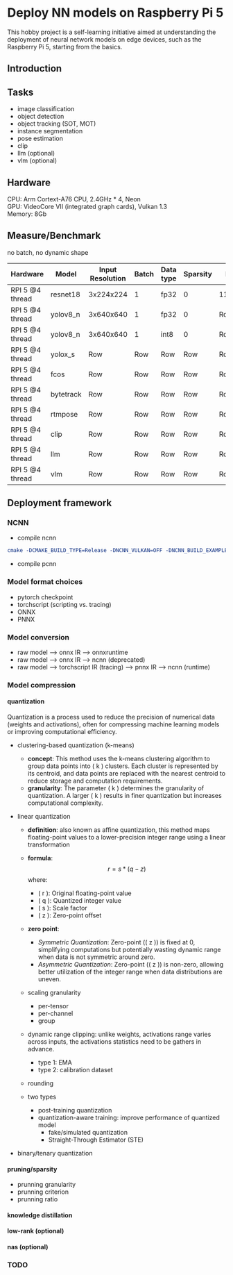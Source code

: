
# Deploy NN models on Raspberry Pi 5 
This hobby project is a self-learning initiative aimed at understanding the deployment of neural network models on edge devices, such as the Raspberry Pi 5, starting from the basics.



## Introduction 



## Tasks 
- image classification 
- object detection 
- object tracking (SOT, MOT)
- instance segmentation 
- pose estimation 
- clip 
- llm (optional)
- vlm (optional)

## Hardware 
CPU: Arm Cortext-A76 CPU, 2.4GHz * 4, Neon  
GPU: VideoCore VII (integrated graph cards), Vulkan 1.3    
Memory: 8Gb



## Measure/Benchmark 
no batch, no dynamic shape

| Hardware | Model | Input Resolution | Batch | Data type | Sparsity | Params | GFLOPs/MACs | Accuracy | FPS | Latency (ms) |Energy | Cost ($) | Comments |
|---------------|---------------|------------------|---------------|--------------|--------------|--------------|--------------|--------------|--------------|--------------|--------------|--------------|--------------|
| RPI 5 @4 thread  | resnet18 | 3x224x224  | 1  | fp32 | 0  | 11.689512  | 1.81  | N/A  | N/A  | 20  | N/A  | N/A  |N/A  |
| RPI 5 @4 thread  | yolov8_n | 3x640x640  | 1  | fp32 | 0 | Row | Row | Row | ~9  | 115  |Row |Row |Row |
| RPI 5 @4 thread  | yolov8_n | 3x640x640  | 1  | int8 | 0 | Row | Row | Row | ~9  | 115  |Row |Row |Row |
| RPI 5 @4 thread  | yolox_s | Row | Row |Row |Row |Row |Row |Row |Row |Row |Row |Row | Row |
| RPI 5 @4 thread  | fcos | Row | Row |Row |Row |Row |Row |Row |Row |Row |Row |Row |Row |
| RPI 5 @4 thread  | bytetrack | Row | Row |Row |Row |Row |Row |Row |Row |Row |Row |Row |Row |
| RPI 5 @4 thread  | rtmpose | Row | Row |Row |Row |Row |Row |Row |Row |Row |Row |Row |Row |
| RPI 5 @4 thread  | clip | Row | Row |Row |Row |Row |Row |Row |Row |Row |Row |Row |Row |
| RPI 5 @4 thread  | llm | Row | Row |Row |Row |Row |Row |Row |Row |Row |Row |Row |Row |
| RPI 5 @4 thread  | vlm | Row | Row |Row |Row |Row |Row |Row |Row |Row |Row |Row |Row |



## Deployment framework 

### NCNN
- compile ncnn 
```cmake
cmake -DCMAKE_BUILD_TYPE=Release -DNCNN_VULKAN=OFF -DNCNN_BUILD_EXAMPLES=ON -DNCNN_BUILD_BENCHMARK=ON -DNCNN_BENCHMARK=OFF ..
```
- compile pcnn 



### Model format choices 
- pytorch checkpoint 
- torchscript (scripting vs. tracing)
- ONNX 
- PNNX  


### Model conversion 
- raw model --> onnx IR --> onnxruntime 
- raw model --> onnx IR --> ncnn (deprecated)
- raw model --> torchscript IR (tracing) --> pnnx IR --> ncnn (runtime)

### Model compression 
#### quantization
Quantization is a process used to reduce the precision of numerical data (weights and activations), often for compressing machine learning models or improving computational efficiency.

- clustering-based quantization (k-means)  
    - **concept**: This method uses the k-means clustering algorithm to group data points into \( k \) clusters. Each cluster is represented by its centroid, and data points are replaced with the nearest centroid to reduce storage and computation requirements.
    - **granularity**: The parameter \( k \) determines the granularity of quantization. A larger \( k \) results in finer quantization but increases computational complexity.

- linear quantization
    - **definition**: also known as affine quantization, this method maps floating-point values to a lower-precision integer range using a linear transformation 
    - **formula**: 
        $$
        r = s * (q - z) 
        $$
        where: 
        - \( r \): Original floating-point value
        - \( q \): Quantized integer value
        - \( s \): Scale factor
        - \( z \): Zero-point offset 
    - **zero point**: 
        - *Symmetric Quantization*: Zero-point (\( z \)) is fixed at 0, simplifying computations but potentially wasting dynamic range when data is not symmetric around zero.
        - *Asymmetric Quantization*: Zero-point (\( z \)) is non-zero, allowing better utilization of the integer range when data distributions are uneven.

    - scaling granularity 
        - per-tensor
        - per-channel
        - group
    - dynamic range clipping: unlike weights, activations range varies across inputs, the activations statistics need to be gathers in advance. 
        - type 1: EMA 
        - type 2: calibration dataset 
    - rounding 
    - two types 
        - post-training quantization 
        - quantization-aware training: improve performance of quantized model
            - fake/simulated quantization 
            - Straight-Through Estimator (STE)
        

- binary/tenary quantization 
#### pruning/sparsity 
- prunning granularity 
- prunning criterion 
- prunning ratio
#### knowledge distillation 
#### low-rank (optional) 
#### nas (optional)


### TODO 